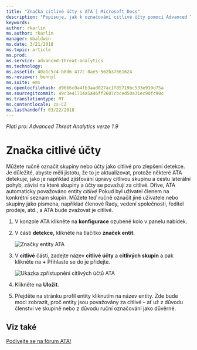 ```yaml
---
title: "Značka citlivé účty s ATA | Microsoft Docs"
description: "Popisuje, jak k označování citlivé účty pomocí Advanced Threat Analytics (ATA)"
keywords: 
author: rkarlin
ms.author: rkarlin
manager: mbaldwin
ms.date: 3/21/2018
ms.topic: article
ms.prod: 
ms.service: advanced-threat-analytics
ms.technology: 
ms.assetid: 40a1c5c4-b8d6-477c-8ae5-562b37661624
ms.reviewer: bennyl
ms.suite: ems
ms.openlocfilehash: d9666c0a4fb3aad027ac1f85719bc533e919d75a
ms.sourcegitcommit: 49c3e41714a5a46ff2607cbced50a31ec90fc90c
ms.translationtype: MT
ms.contentlocale: cs-CZ
ms.lasthandoff: 03/22/2018
---
```

*Platí pro: Advanced Threat Analytics verze 1.9*



# <a name="tag-sensitive-accounts"></a>Značka citlivé účty

Můžete ručně označit skupiny nebo účty jako citlivé pro zlepšení detekce. Je důležité, abyste měli jistotu, že to je aktualizovat, protože některé ATA detekuje, jako je například zjišťování úpravy citlivou skupinu a cestu laterální pohyb, závisí na které skupiny a účty se považují za citlivé. Dříve, ATA automaticky považováno entity *citlivé* Pokud byl uživatel členem na konkrétní seznam skupin. Můžete teď ručně označit jiné uživatele nebo skupiny jako písmena, například členové Rady, vedení společnosti, ředitel prodeje, atd., a ATA bude zvažovat je citlivé.

1.  V konzole ATA klikněte na **konfigurace** ozubené kolo v panelu nabídek.

2.  V části **detekce,** klikněte na tlačítko **značek entit**.

    ![Značky entity ATA](media/entity-tags.png)

3.  V **citlivé** části, zadejte název **citlivé účty** a **citlivých skupin** a pak klikněte na  **+**  Přihlaste se do je přidejte.

    ![Ukázka zpřístupnění citlivých účtů ATA](media/sensitive-account-sample.png)

4. Klikněte na **Uložit**.

5. Přejděte na stránku profil entity kliknutím na název entity. Zde bude moci zobrazit, proč entity jsou považovány za citlivé – ať už z důvodu členství ve skupině nebo z důvodu ruční označování jako důvěrné.

     
## <a name="see-also"></a>Viz také
[Podívejte se na fórum ATA!](https://social.technet.microsoft.com/Forums/security/home?forum=mata)
